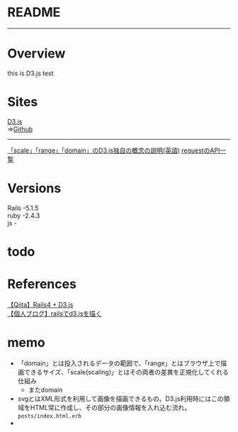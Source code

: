 # README
***
# Overview

this is D3.js test

# Sites

[D3.js](https://d3js.org/)  
 =>[Github](https://github.com/d3/d3)  
***
[「scale」「range」「domain」のD3.js独自の概念の説明(英語)](http://www.jeromecukier.net/blog/2011/08/11/d3-scales-and-color/)
[requestのAPI一覧](https://github.com/d3/d3/blob/master/API.md#requests-d3-request)

# Versions

Rails -5.1.5  
ruby -2.4.3  
js -  

# todo

# References

[【Qiita】Rails4 + D3.js](https://qiita.com/moriyaman/items/d8e3bfb39e59a5ed02b5)  
[【個人ブログ】railsでd3.jsを描く](http://goodbyegangster.hatenablog.com/entry/2017/02/20/132922)



# memo
- 「domain」とは投入されるデータの範囲で、「range」とはブラウザ上で描画できるサイズ、「scale(scaling)」とはその両者の差異を正規化してくれる仕組み  
  - またdomain
- svgとはXML形式を利用して画像を描画できるもの。D3.js利用時にはこの領域をHTML常に作成し、その部分の画像情報を入れ込む流れ。`posts/index.html.erb`  
-
